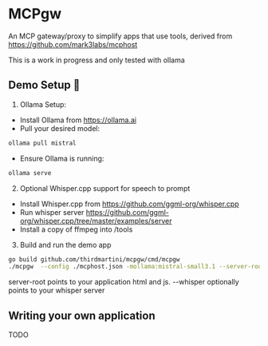 # MCPgw
An MCP gateway/proxy to simplify apps that use tools, derived from https://github.com/mark3labs/mcphost

This is a work in progress and only tested with ollama


## Demo Setup 🔧

1. Ollama Setup:
- Install Ollama from https://ollama.ai
- Pull your desired model:
```bash
ollama pull mistral
```
- Ensure Ollama is running:
```bash
ollama serve
```

2. Optional Whisper.cpp support for speech to prompt
- Install Whisper.cpp from https://github.com/ggml-org/whisper.cpp
- Run whisper server https://github.com/ggml-org/whisper.cpp/tree/master/examples/server
- Install a copy of ffmpeg into /tools

3. Build and run the demo app
```bash
go build github.com/thirdmartini/mcpgw/cmd/mcpgw
./mcpgw  --config ./mcphost.json -mollama:mistral-small3.1 --server-root=example/ui --whisper=http://localhost:8802
```

server-root points to your application html and js.
--whisper optionally points to your whisper server 

## Writing your own application

TODO